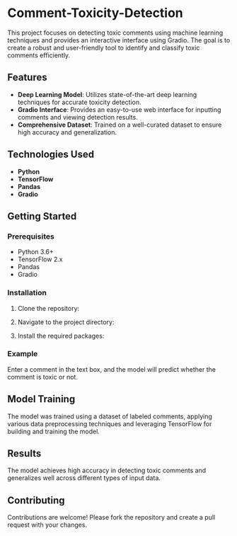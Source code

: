 # Comment-Toxicity-Detection

This project focuses on detecting toxic comments using machine learning techniques and provides an interactive interface using Gradio. The goal is to create a robust and user-friendly tool to identify and classify toxic comments efficiently.

## Features

- **Deep Learning Model**: Utilizes state-of-the-art deep learning techniques for accurate toxicity detection.
- **Gradio Interface**: Provides an easy-to-use web interface for inputting comments and viewing detection results.
- **Comprehensive Dataset**: Trained on a well-curated dataset to ensure high accuracy and generalization.

## Technologies Used

- **Python**
- **TensorFlow**
- **Pandas**
- **Gradio**

## Getting Started

### Prerequisites

- Python 3.6+
- TensorFlow 2.x
- Pandas
- Gradio

### Installation

1. Clone the repository:
   
2. Navigate to the project directory:
   
3. Install the required packages:

### Example

Enter a comment in the text box, and the model will predict whether the comment is toxic or not.

## Model Training

The model was trained using a dataset of labeled comments, applying various data preprocessing techniques and leveraging TensorFlow for building and training the model.

## Results

The model achieves high accuracy in detecting toxic comments and generalizes well across different types of input data.

## Contributing

Contributions are welcome! Please fork the repository and create a pull request with your changes.

